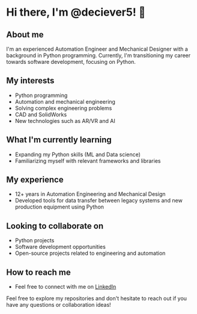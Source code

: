 # Hi there, I'm @deciever5! 👋

## About me
I'm an experienced Automation Engineer and Mechanical Designer with a background in Python programming. Currently, I'm transitioning my career towards software development, focusing on Python.

## My interests
- Python programming
- Automation and mechanical engineering
- Solving complex engineering problems
- CAD and SolidWorks
- New technologies such as AR/VR and AI

## What I'm currently learning
- Expanding my Python skills (ML and Data science)
- Familiarizing myself with relevant frameworks and libraries

## My experience
- 12+ years in Automation Engineering and Mechanical Design
- Developed tools for data transfer between legacy systems and new production equipment using Python

## Looking to collaborate on
- Python projects
- Software development opportunities
- Open-source projects related to engineering and automation

## How to reach me
- Feel free to connect with me on [LinkedIn](https://www.linkedin.com/in/marcin-kunikowski/)

Feel free to explore my repositories and don't hesitate to reach out if you have any questions or collaboration ideas!
